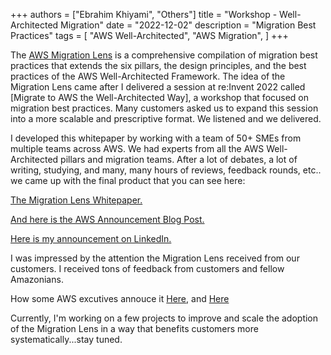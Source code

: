 +++
authors = ["Ebrahim Khiyami", "Others"]
title = "Workshop - Well-Architected Migration"
date = "2022-12-02"
description = "Migration Best Practices"
tags = [
    "AWS Well-Architected",
    "AWS Migration",
]
+++

The [AWS Migration Lens](https://docs.aws.amazon.com/wellarchitected/latest/migration-lens/migration-lens.html ) is a comprehensive compilation of migration best practices that extends the six pillars, the design principles, and the best practices of the AWS Well-Architected Framework. The idea of the Migration Lens came after I delivered a session at re:Invent 2022 called [Migrate to AWS the Well-Architected Way], a workshop that focused on migration best practices. Many customers asked us to expand this session into a more scalable and prescriptive format. We listened and we delivered.

I developed this whitepaper by working with a team of 50+ SMEs from multiple teams across AWS. We had experts from all the AWS Well-Architected pillars and migration teams. After a lot of debates, a lot of writing, studying, and many, many hours of reviews, feedback rounds, etc.. we came up with the final product that you can see here:

[The Migration Lens Whitepaper.](https://docs.aws.amazon.com/wellarchitected/latest/migration-lens/migration-lens.html )

[And here is the AWS Announcement Blog Post. ](https://aws.amazon.com/blogs/mt/announcing-aws-well-architected-migration-lens/)

[Here is my announcement on LinkedIn.](https://www.linkedin.com/feed/update/urn:li:activity:7155987327771701249//)


I was impressed by the attention the Migration Lens received from our customers. I received tons of feedback from customers and fellow Amazonians.

How some AWS excutives annouce it [Here](https://twitter.com/JBKRATZ/status/1752055461187072125/), and [Here](https://twitter.com/danilop/status/1750525936418885724)


Currently, I'm working on a few projects to improve and scale the adoption of the Migration Lens in a way that benefits customers more systematically...stay tuned.


